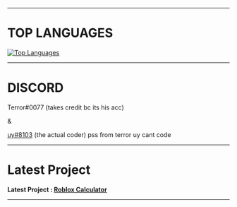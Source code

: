 ----------
# TOP LANGUAGES
[![Top Languages](https://github-readme-stats.vercel.app/api/top-langs/?username=swattinghouses)](https://discord.gg/bQHEQshT)

----------
# DISCORD
Terror#0077 (takes credit bc its his acc)

&

[uy#8103](https://github.com/4gh9) (the actual coder) pss from terror uy cant code


----------
# Latest Project
**Latest Project : [Roblox Calculator](https://github.com/swattinghouses/Roblox-calculator)**

 
 ---------- 
